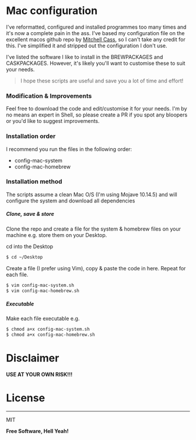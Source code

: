 # Mac configuration

I've reformatted, configured and installed programmes too many times and it's now a complete pain in the ass. I've based my configuration file on the excellent macos github repo by [Mitchell Cass](https://github.com/mathiasbynens/dotfiles/blob/master/.macos), so I can't take any credit for this. I've simplified it and stripped out the configuration I don't use. 

I've listed the software I like to install in the BREWPACKAGES and CASKPACKAGES. However, it's likely you'll want to customise these to suit your needs.

> I hope these scripts are useful and save you a lot of time and effort!


### Modification & Improvements

Feel free to download the code and edit/customise it for your needs. I'm by no means an expert in Shell, so please create a PR if you spot any bloopers or you'd like to suggest improvements.


### Installation order

I recommend you run the files in the following order: 

  - config-mac-system
  - config-mac-homebrew

### Installation method

The scripts assume a clean Mac O/S (I'm using Mojave 10.14.5) and will configure the system and download all dependencies

##### Clone, save & store

Clone the repo and create a file for the system & homebrew files on your machine e.g. store them on your Desktop.  

cd into the Desktop

```sh
$ cd ~/Desktop
```

Create a file (I prefer using Vim), copy & paste the code in here. 
Repeat for each file. 

```sh
$ vim config-mac-system.sh
$ vim config-mac-homebrew.sh
```

##### Executable

Make each file executable e.g.

```sh
$ chmod a+x config-mac-system.sh
$ chmod a+x config-mac-homebrew.sh
```

# Disclaimer

**USE AT YOUR OWN RISK!!!**



# License
----

MIT


**Free Software, Hell Yeah!**

